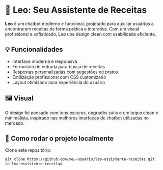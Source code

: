 # 🤖 Leo: Seu Assistente de Receitas

**Leo** é um chatbot moderno e funcional, projetado para auxiliar usuários a encontrarem receitas de forma prática e interativa. Com um visual profissional e sofisticado, Leo une design clean com usabilidade eficiente.

## 💡 Funcionalidades

- Interface moderna e responsiva  
- Formulário de entrada para busca de receitas  
- Respostas personalizadas com sugestões de pratos  
- Estilização profissional com CSS customizado  
- Layout otimizado para experiência do usuário  

## 🖼️ Visual

O design foi pensado com tons escuros, degradês sutis e um toque clean e minimalista, inspirado nas melhores interfaces de chatbot utilizadas no mercado.

## 🚀 Como rodar o projeto localmente

Clone este repositório:

```bash
git clone https://github.com/seu-usuario/leo-assistente-receitas.git
cd leo-assistente-receitas




